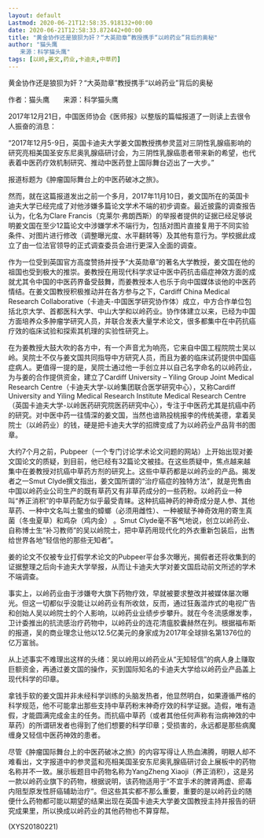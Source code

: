 ```yaml
---
layout: default
Lastmod: 2020-06-21T12:58:35.918132+00:00
date: 2020-06-21T12:58:33.872442+00:00
title: "黄金协作还是狼狈为奸？“大英勋章”教授携手“以岭药业”背后的奥秘"
author: "猫头鹰
　　来源：科学猫头鹰"
tags: [以岭,姜文,药业,卡迪夫,中草药]
---
```


黄金协作还是狼狈为奸？“大英勋章”教授携手“以岭药业”背后的奥秘

作者：猫头鹰　　来源：科学猫头鹰

2017年12月21日，中国医师协会《医师报》以整版的篇幅报道了一则读上去很令人振奋的消息：

“2017年12月5-9日，英国卡迪夫大学姜文国教授携参灵蓝对三阴性乳腺癌影响的研究亮相美国圣安东尼奥乳腺癌研讨会，为三阴性乳腺癌患者带来新的希望，也代表着中医药疗效机制研究、推动中医药登上国际舞台迈出了一大步。”

报道标题为《肿瘤国际舞台上的中医药破冰之旅》。

然而，就在这篇报道发出之前一个多月，2017年11月10日，姜文国所在的英国卡迪夫大学已经完成了对他涉嫌多篇论文学术不端的初步调查。最近披露的调查报告认为，化名为Clare Francis（克莱尔·弗朗西斯）的举报者提供的证据已经足够说明姜文国在至少12篇论文中涉嫌学术不端行为，包括对图片直接复用于不同实验条件、对图片进行修改（调整曝光度、水平翻转等）及其他有意行为。学校据此成立了由一位法官领导的正式调查委员会进行更深入全面的调查。

作为一位受到英国官方高度赞扬并授予“大英勋章”的著名大学教授，姜文国在他的祖国也受到极大的推崇。姜教授在用现代科学求证中医中药抗击癌症神效方面的成就尤其令中国的中医药界备受鼓舞，而姜教授本人也乐于向中国媒体谈他的中医药情结。在姜文国教授积极推动并在各方参与之下，Cardiff China Medical Research Collaborative（卡迪夫-中国医学研究协作体）成立，中方合作单位包括北京大学、首都医科大学、中山大学和以岭药业。协作体建立以来，已经为中国方面培养众多肿瘤学研究人员，并联合发表大量学术论文，很多都集中在中药抗癌疗效的临床试验和探索其机理的实验性研究上。

在为姜教授大鼓大吹的各方中，有一个声音尤为响亮，它来自中国工程院院士吴以岭。吴院士不仅与姜文国共同指导中方研究人员，而且为姜的临床试药提供中国癌症病人。更值得一提的是，吴院士通过他一手创立并以自己名字命名的以岭药业，为与姜的合作提供资金，建立了Cardiff University – Yiling Group Joint Medical Research Centre（卡迪夫大学-以岭集团联合医学研究中心），又称Cardiff University and Yiling Medical Research Institute Medical Research Centre（英国卡迪夫大学-以岭医药研究院医药研究中心），专注于中医药尤其是抗癌中药的研究。对中医中药一往情深的姜文国，当然也谙熟投桃报李的传统美德，拿着吴院士（以岭药业）的钱，硬是把卡迪夫大学的招牌变成了为以岭药业产品背书的图章。

大约7个月之前，Pubpeer（一个专门讨论学术论文问题的网站）上开始出现对姜文国论文的质疑，到目前，他已经有32篇论文被挂。在这些质疑中，焦点越来越集中在姜教授对抗癌中草药方剂的研究上。这些中草药都是以岭药业的产品。揭发者之一Smut Clyde撰文指出，姜文国所谓的“治疗癌症的独特方法”，就是兜售由中国以岭药业公司生产的既有草药又有非草药成分的一些药粉。以岭药业一种叫“养正消积”的中草药配方似乎最受青睐。这种抗癌神药的神奇成分是人参、其他草药、一种中文名叫土鳖虫的蟑螂（必须用雌性）、一种被赋予神奇效用的寄生真菌（冬虫夏草）和鸡杂（鸡内金） 。Smut Clyde毫不客气地说，创立以岭药业、自称博士生“补习教师”的吴以岭院士，把中草药用现代化的外衣重新包装后，出售给世界各地“轻信他的那些无知者”。

姜的论文不仅被专业打假学术论文的Pubpeer平台多次曝光，揭假者还将收集到的证据整理之后向卡迪夫大学举报，从而让卡迪夫大学对姜文国启动前文所述的学术不端调查。

事实上，以岭药业由于涉嫌夸大旗下药物疗效，早就被要求整改并被媒体屡次曝光。但这一切都似乎没能让以岭药业有所收敛，反而，通过狂轰滥炸式的电视广告和创始人吴以岭院士的个人影响，以岭药业业绩步步攀升。就在今冬流感爆发季，卫计委推出的抗流感治疗药物中，以岭药业的连花清瘟胶囊赫然在列。根据福布斯的报道，吴的商业理念让他以12.5亿美元的身家成为2017年全球排名第1376位的亿万富翁。

从上述事实不难理出这样的头绪：吴以岭用以岭药业从“无知轻信”的病人身上赚取巨额资金，再通过姜文国的操作，买到国际知名的卡迪夫大学给以岭药业产品盖上现代科学的印章。

拿钱手软的姜文国并非未经科学训练的头脑发热者，他显然明白，如果遵循严格的科学规范，他不可能拿出那些支持中草药粉末神奇疗效的科学证据。造假，唯有造假，才能圆满完成金主的任务。而抗癌中草药（或者其他任何声称有治病神效的中草药）的所谓研发者也得到了他们想要的科学印章；受损害的，永远都是那些病魔缠身又轻信中医药神效的患者。

尽管《肿瘤国际舞台上的中医药破冰之旅》的内容写得让人热血沸腾，明眼人却不难看出，文字报道中的参灵蓝和亮相美国圣安东尼奥乳腺癌研讨会上展板中的药物名称并不一致。展示板题目中药物名称为YangZheng Xiaoji（养正消积），这是另一款以岭药业旗下的药物，根据说明，该药物适用于“不宜手术的脾肾两虚、瘀毒内阻型原发性肝癌辅助治疗”。但这些其实都不那么重要，重要的是以岭药业的随便什么药物都可能以期望的结果出现在英国卡迪夫大学姜文国教授主持并报告的研究成果里，所以换成以岭药业的其他药物也不算穿帮。

(XYS20180221)

